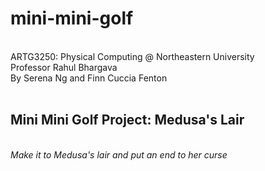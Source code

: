 # mini-mini-golf
<br>ARTG3250: Physical Computing @ Northeastern University
<br>Professor Rahul Bhargava
<br>By Serena Ng and Finn Cuccia Fenton
<br>
<br><h2>Mini Mini Golf Project: Medusa's Lair</h2>
<br><i>Make it to Medusa's lair and put an end to her curse</i>


